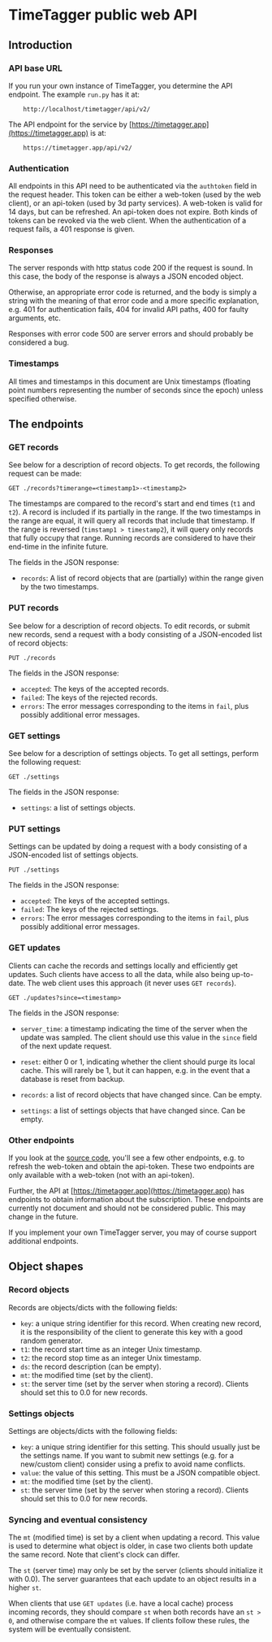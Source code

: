 # TimeTagger public web API



## Introduction

### API base URL

If you run your own instance of TimeTagger, you determine the API endpoint. The example `run.py` has it at:

```
    http://localhost/timetagger/api/v2/
```

The API endpoint for the service by [https://timetagger.app](https://timetagger.app) is at:

```
    https://timetagger.app/api/v2/
```

### Authentication

All endpoints in this API need to be authenticated via the `authtoken` field in the request header. This token can be either a web-token (used by the web client), or an api-token (used by 3d party services). A web-token is valid for 14 days, but can be refreshed. An api-token does not expire. Both kinds of tokens can be revoked via the web client. When the authentication of a request fails, a 401 response is given.

### Responses

The server responds with http status code 200 if the request is sound. In this case, the body of the response is always a JSON encoded object.

Otherwise, an appropriate error code is returned, and the body is simply a string with the meaning of that error code and a more specific explanation, e.g. 401 for authentication fails, 404 for invalid API paths, 400 for faulty arguments, etc.

Responses with error code 500 are server errors and should probably be considered a bug.

### Timestamps

All times and timestamps in this document are Unix timestamps (floating point numbers representing the number of seconds since the epoch) unless specified otherwise.



## The endpoints

### GET records

See below for a description of record objects. To get records, the following request can be made:

```
GET ./records?timerange=<timestamp1>-<timestamp2>
```

The timestamps are compared to the record's start and end times (`t1` and `t2`). A record
is included if its partially in the range. If the two timestamps in the range are equal,
it will query all records that include that timestamp. If the range is reversed (`timstamp1 > timestamp2`),
it will query only records that fully occupy that range. Running records are considered
to have their end-time in the infinite future.

The fields in the JSON response:

* `records`: A list of record objects that are (partially) within the range given by the two timestamps.

### PUT records

See below for a description of record objects. To edit records, or submit new records, send a request with a body consisting of a JSON-encoded list of record objects:

```
PUT ./records
```

The fields in the JSON response:

* `accepted`: The keys of the accepted records.
* `failed`: The keys of the rejected records.
* `errors`: The error messages corresponding to the items in `fail`, plus possibly additional error messages.

### GET settings

See below for a description of settings objects. To get all settings, perform the following request:

```
GET ./settings
```

The fields in the JSON response:

* `settings`: a list of settings objects.

### PUT settings

Settings can be updated by doing a request with a body consisting of a JSON-encoded list of settings objects.

```
PUT ./settings
```

The fields in the JSON response:

* `accepted`: The keys of the accepted settings.
* `failed`: The keys of the rejected settings.
* `errors`: The error messages corresponding to the items in `fail`, plus possibly additional error messages.

### GET updates

Clients can cache the records and settings locally and efficiently get updates. Such clients have access to all the data, while also being up-to-date. The web client uses this approach (it never uses `GET records`).

```
GET ./updates?since=<timestamp>
```

The fields in the JSON response:

* `server_time`: a timestamp indicating the time of the server when the update was sampled. The client should use this value in the `since` field of
  the next update request.

* `reset`: either 0 or 1, indicating whether the client should purge its local cache. This will rarely be 1, but it can happen, e.g. in the event that a database is reset from backup.
* `records`: a list of record objects that have changed since. Can be empty.
* `settings`: a list of settings objects that have changed since. Can be empty.

### Other endpoints

If you look at the [source code](https://github.com/almarklein/timetagger/blob/main/timetagger/server/_apiserver.py), you'll see a few other endpoints, e.g. to refresh the web-token and obtain the api-token. These two endpoints are only available with a web-token (not with an api-token).

Further, the API at [https://timetagger.app](https://timetagger.app) has endpoints to obtain information about the subscription. These endpoints are currently not document and should not be considered public. This may change in the future.

If you implement your own TimeTagger server, you may of course support additional endpoints.



## Object shapes

### Record objects

Records are objects/dicts with the following fields:

* `key`: a unique string identifier for this record. When creating new record, it is the responsibility of the client to generate this key with a good random generator.
* `t1`: the record start time as an integer Unix timestamp.
* `t2`: the record stop time as an integer Unix timestamp.
* `ds`: the record description (can be empty).
* `mt`: the modified time (set by the client).
* `st`: the server time (set by the server when storing a record). Clients should set this to 0.0 for new records.

### Settings objects

Settings are objects/dicts with the following fields:

* `key`: a unique string identifier for this setting. This should usually just be the settings name. If you want to submit new settings (e.g. for a new/custom client) consider using a prefix to avoid name conflicts.
* `value`: the value of this setting. This must be a JSON compatible object.
* `mt`: the modified time (set by the client).
* `st`: the server time (set by the server when storing a record). Clients should set this to 0.0 for new records.

### Syncing and eventual consistency

The `mt` (modified time) is set by a client when updating a record. This value is used to determine what object is older, in case two clients both update the same record. Note that client's clock can differ.

The `st` (server time) may only be set by the server (clients should initialize it with 0.0). The server guarantees that each update to an object results in a higher `st`.

When clients that use `GET updates` (i.e. have a local cache) process incoming records, they should compare `st` when both records have an `st > 0`, and otherwise compare the `mt` values. If clients follow these rules, the system will be eventually consistent.
